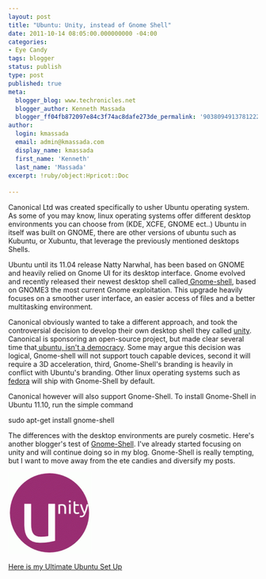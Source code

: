 ```yaml
---
layout: post
title: "Ubuntu: Unity, instead of Gnome Shell"
date: 2011-10-14 08:05:00.000000000 -04:00
categories:
- Eye Candy
tags: blogger
status: publish
type: post
published: true
meta:
  blogger_blog: www.techronicles.net
  blogger_author: Kenneth Massada
  blogger_ff04fb872097e84c3f74ac8dafe273de_permalink: '9038094913781222898'
author:
  login: kmassada
  email: admin@kmassada.com
  display_name: kmassada
  first_name: 'Kenneth'
  last_name: 'Massada'
excerpt: !ruby/object:Hpricot::Doc

---
```


<p>Canonical Ltd was created specifically to usher Ubuntu operating system. As some of you may know, linux operating systems offer different desktop environments you can choose from (KDE, XCFE, GNOME ect..) Ubuntu in itself was built on GNOME, there are other versions of ubuntu such as Kubuntu, or Xubuntu, that leverage the previously mentioned desktops Shells. </p>
<p> Ubuntu until its 11.04 release Natty Narwhal, has been based on GNOME and heavily relied on Gnome UI for its desktop interface. Gnome evolved and recently released their newest desktop shell called<a href="http://live.gnome.org/GnomeShell"> Gnome-shell</a>, based on GNOME3 the most current Gnome exploitation. This upgrade heavily focuses on a smoother user interface, an easier access of files and a better multitasking environment. </p>
<p> Canonical obviously wanted to take a different approach, and took the controversial decision to develop their own desktop shell they called <a href="http://www.techronicles.net/2011/10/ubuntu-unity-roundup.html">unity</a>. Canonical is sponsoring an open-source project, but made clear several time that<a href="http://downloadsquad.switched.com/2010/03/19/mark-shuttleworth-clarifies-ubuntu-is-not-a-democracy/"> ubuntu, isn't a democracy</a>.  Some may argue this decision was logical, Gnome-shell will not support touch capable devices, second it will require a 3D acceleration, third, Gnome-Shell's branding is heavily in conflict with Ubuntu's branding. Other linux operating systems such as <a href="http://fedoraproject.org/wiki/Features/Gnome3">fedora</a> will ship with Gnome-Shell by default. </p>
<p> Canonical however will also support Gnome-Shell. To install Gnome-Shell in Ubuntu 11.10, run the simple command</p>
<p> sudo apt-get install gnome-shell</p>
<p> The differences with the desktop environments are purely cosmetic. Here's another blogger's test of <a href="http://www.techdrivein.com/2011/09/gnome-shell-in-ubuntu-1110-first.html">Gnome-Shell</a>. I've already started focusing on unity and will continue doing so in my blog. Gnome-Shell is really tempting, but I want to move away from the ete candies and diversify my posts. </p>
<p><a href="http://techronilces.files.wordpress.com/2011/10/0de67-unity.png"><img border="0" src="/images/wp/0de67-unity.png" /></a></p>
<p> <a href="http://www.techronicles.net/2011/10/ubuntu-ultimate-set-up-round-up.html">Here is my Ultimate Ubuntu Set Up</a></p>
